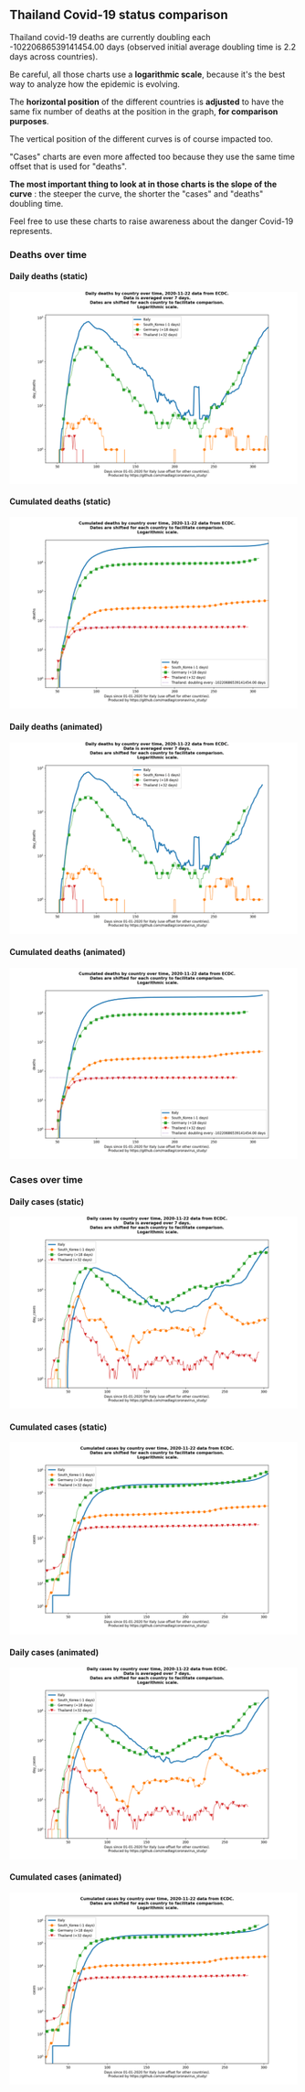 ## Thailand Covid-19 status comparison 

Thailand covid-19 deaths are currently doubling each -10220686539141454.00 days (observed initial average doubling time is 2.2 days across countries).



Be careful, all those charts use a **logarithmic scale**, because it's the best way to analyze how the epidemic is evolving.
 
The **horizontal position** of the different countries is **adjusted** to have the same fix number of deaths at the position in the graph, **for comparison purposes**.

The vertical position of the different curves is of course impacted too.

"Cases" charts are even more affected too because they use the same time offset that is used for "deaths".

**The most important thing to look at in those charts is the slope of the curve** : the steeper the curve, the shorter the "cases" and "deaths" doubling time.

Feel free to use these charts to raise awareness about the danger Covid-19 represents. 


 
### Deaths over time
 
#### Daily deaths (static)
![Thailand covid-19 daily deaths static chart](https://raw.githubusercontent.com/madlag/coronavirus_study/master/notebooks/graphs/2020-11-22/countries/Thailand/2020-11-22_Thailand_day_deaths.png "Thailand covid-19 day_deaths static chart")   
 
#### Cumulated deaths (static)
![Thailand covid-19 cumulated deaths static chart](https://raw.githubusercontent.com/madlag/coronavirus_study/master/notebooks/graphs/2020-11-22/countries/Thailand/2020-11-22_Thailand_deaths.png "Thailand covid-19 deaths static chart")   
 
#### Daily deaths (animated)
![Thailand covid-19 daily deaths animated chart](https://raw.githubusercontent.com/madlag/coronavirus_study/master/notebooks/graphs/2020-11-22/countries/Thailand/2020-11-22_Thailand_day_deaths.gif "Thailand covid-19 day_deaths animated chart")   
 
#### Cumulated deaths (animated)
![Thailand covid-19 cumulated deaths animated chart](https://raw.githubusercontent.com/madlag/coronavirus_study/master/notebooks/graphs/2020-11-22/countries/Thailand/2020-11-22_Thailand_deaths.gif "Thailand covid-19 deaths animated chart")   

 
### Cases over time
 
#### Daily cases (static)
![Thailand covid-19 daily cases static chart](https://raw.githubusercontent.com/madlag/coronavirus_study/master/notebooks/graphs/2020-11-22/countries/Thailand/2020-11-22_Thailand_day_cases.png "Thailand covid-19 day_cases static chart")   
 
#### Cumulated cases (static)
![Thailand covid-19 cumulated cases static chart](https://raw.githubusercontent.com/madlag/coronavirus_study/master/notebooks/graphs/2020-11-22/countries/Thailand/2020-11-22_Thailand_cases.png "Thailand covid-19 cases static chart")   
 
#### Daily cases (animated)
![Thailand covid-19 daily cases animated chart](https://raw.githubusercontent.com/madlag/coronavirus_study/master/notebooks/graphs/2020-11-22/countries/Thailand/2020-11-22_Thailand_day_cases.gif "Thailand covid-19 day_cases animated chart")   
 
#### Cumulated cases (animated)
![Thailand covid-19 cumulated cases animated chart](https://raw.githubusercontent.com/madlag/coronavirus_study/master/notebooks/graphs/2020-11-22/countries/Thailand/2020-11-22_Thailand_cases.gif "Thailand covid-19 cases animated chart")   

